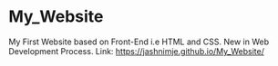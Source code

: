 # My_Website
My First Website based on Front-End i.e HTML and CSS.
New in Web Development Process.
Link: https://jashnimje.github.io/My_Website/
